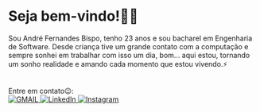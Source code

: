 <h1>Seja bem-vindo!👋😄</h1>

Sou André Fernandes Bispo, tenho 23 anos e sou bacharel em Engenharia de Software. Desde criança tive um grande contato com a computação e sempre sonhei em trabalhar com isso um dia, bom... aqui estou, tornando um sonho realidade e amando cada momento que estou vivendo.⚡ 
<br><br>

Entre em contato😉:<br>
<a href="mailto:andrefer483@gmail.com">
  <img src='https://res.cloudinary.com/andrefer/image/upload/v1602461993/Social%20Networks/Gmail.png' alt='GMAIL' target="_blank"/>
</a>
<a href="https://www.linkedin.com/in/andrefbispo/">
  <img src='https://res.cloudinary.com/andrefer/image/upload/v1602461990/Social%20Networks/LinkedIn.png' alt='LinkedIn' target="_blank"/>
</a>
<a href="https://www.instagram.com/dev.andref/">
  <img src='https://res.cloudinary.com/andrefer/image/upload/v1602461987/Social%20Networks/Instagram.png' alt='Instagram' target="_blank"/>
</a>

